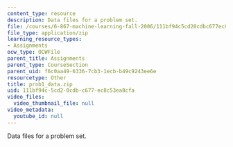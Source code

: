 ```yaml
---
content_type: resource
description: Data files for a problem set.
file: /courses/6-867-machine-learning-fall-2006/111bf94c5cd20cdbc677ec8c53ea8cfa_prob1_data.zip
file_type: application/zip
learning_resource_types:
- Assignments
ocw_type: OCWFile
parent_title: Assignments
parent_type: CourseSection
parent_uid: f6c0aa49-6336-7cb3-1ecb-b49c9243ee6e
resourcetype: Other
title: prob1_data.zip
uid: 111bf94c-5cd2-0cdb-c677-ec8c53ea8cfa
video_files:
  video_thumbnail_file: null
video_metadata:
  youtube_id: null
---
```

Data files for a problem set.

